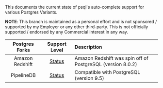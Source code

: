 This documents the current state of psql's auto-complete support for various Postgres Variants.

**NOTE**: This branch is maintained as a personal effort and is not sponsored / supported by my Employer or any other third-party. This is not officially supported / endorsed by any Commercial interest in any way.

Postgres Forks | Support Level | Description
:-------------:| :-----------: | :----------
Amazon Redshift | [Status](https://github.com/robins/postgres/blob/redshift/src/bin/psql/README_redshift.md) | Amazon Redshift was spin off of PostgreSQL (version 8.0.2)
PipelineDB | [Status](https://github.com/robins/postgres/blob/redshift/src/bin/psql/README_pipelinedb.md) | Compatible with PostgreSQL (version 9.5)
